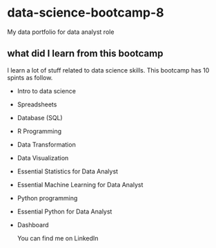 # data-science-bootcamp-8
My data portfolio for data analyst role

## what did I learn from this bootcamp
I learn a lot of stuff related to data science skills.
This bootcamp has 10 spints as follow.
- Intro to data science
- Spreadsheets
- Database (SQL)
- R Programming
- Data Transformation
- Data Visualization
- Essential Statistics for Data Analyst
- Essential Machine Learning for Data Analyst
- Python programming
- Essential Python for Data Analyst
- Dashboard

  You can find me on LinkedIn
